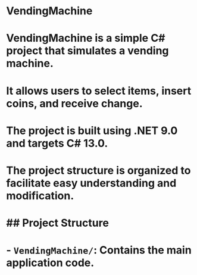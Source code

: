 # VendingMachine
# VendingMachine is a simple C# project that simulates a vending machine.
# It allows users to select items, insert coins, and receive change.
# The project is built using .NET 9.0 and targets C# 13.0.
# The project structure is organized to facilitate easy understanding and modification.
# ## Project Structure
# - `VendingMachine/`: Contains the main application code.
